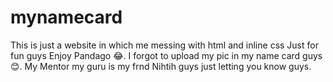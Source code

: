 # mynamecard
This is just a website in which me messing with html and inline css
Just for fun guys
Enjoy Pandago 😂.
I forgot to upload my pic in my name card guys😊.
My Mentor my guru is my frnd Nihtih guys just letting you know guys.
